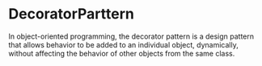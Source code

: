 # DecoratorParttern

In object-oriented programming, the decorator pattern is a design pattern that allows behavior to be added to an individual object, dynamically, without affecting the behavior of other objects from the same class.
